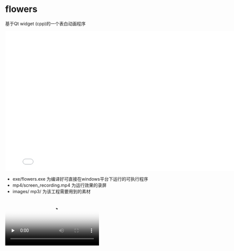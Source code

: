 # flowers
基于Qt widget (cpp)的一个表白动画程序


<iframe
    width="800" 
    height="450" 
    src="./mp4/screen_recording.mp4"
 	frameborder="0" 
    allowfullscreen>
</iframe>


- exe/flowers.exe 为编译好可直接在windows平台下运行的可执行程序
- mp4/screen_recording.mp4 为运行效果的录屏
- images/ mp3/ 为该工程需要用到的素材

<video id="video" controls="" preload="none" poster="./screenshot/screenshot.png">
      <source id="mp4" src="./mp4/screen_recording.mp4" type="video/mp4">
</video>